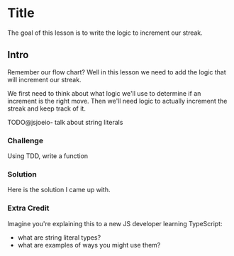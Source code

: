 # Title

The goal of this lesson is to write the logic to increment our streak.

## Intro

Remember our flow chart? Well in this lesson we need to add the logic that will increment our streak.

We first need to think about what logic we'll use to determine if an increment is the right move. Then we'll need logic to actually increment the streak and keep track of it.

TODO@jsjoeio- talk about string literals

### Challenge

Using TDD, write a function

### Solution

Here is the solution I came up with.

### Extra Credit

Imagine you're explaining this to a new JS developer learning TypeScript:

- what are string literal types?
- what are examples of ways you might use them?
